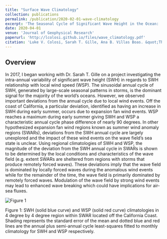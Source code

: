```yaml
---
title: "Surface Wave Climatology"
collection: publications
permalink: /publication/2020-02-01-wave-climatology
excerpt: 'The Seasonal Cycle of Significant Wave Height in the Ocean:  Local vs Remote Forcing'
date: 2020-04-01
venue: 'Journal of Geophysical Research'
paperurl: 'http://lcolosi.github.io/files/wave_climatology.pdf'
citation: 'Luke V. Colosi, Sarah T. Gille, Ana B. Villas Boas. &quot;The Seasonal Cycle of Significant Wave Height in the Ocean:  Local vs Remote Forcing.&quot; <i>Journal of Geophysical Research</i>, in preparation.'
---
```

## Overview

In 2017, I began working with Dr. Sarah T. Gille on a project investigating the intra-annual variability of significant wave height (SWH) in regards to SWH relationship with local wind speed (WSP). The sinusoidal annual cycle of SWH, generated by large-scale seasonal patterns in storms, is the dominant signal for the majority of the world’s oceans. However, we observed important deviations from the annual cycle due to local wind events. Off the coast of California, a particular deviation, identified as having an increase in SWH during early summer, occurs due to expansion fan wind events. WSP reaches a maximum during early summer giving SWH and WSP a characteristic annual cycle phase difference of nearly 90 degrees. In other hypothesized expansion fan wind  regions known as summer wind anomaly regions (SWARs), deviations from the SWH annual cycle are largely unexplored and the impact of these wind events on the wave field’s sea state is unclear. Using regional climatologies of SWH and WSP, the magnitude of the deviation from the SWH annual cycle in SWARs is shown to be determined by the local conditions and characteristics of the wave field (e.g. extent SWARs are sheltered from regions with storms that produce remotely forced waves). These deviations imply that the wave field is dominated by locally forced waves during the anomalous wind events while for the remainder of the time, the wave field is primarily dominated by remotely forced waves. Modulation of the wave field by strong wind events may lead to enhanced wave breaking which could have implications for air-sea fluxes.

![Figure 1](https://lcolosi.github.io/files/swh_wsp_climatology.png "Figure 1: SWH (solid blue curve) and WSP (solid red curve) climatologies in a 4 degree by 4 degree region  within SWAR located off the California Coast.")

Figure 1: SWH (solid blue curve) and WSP (solid red curve) climatologies in 4 degree by 4 degree region within SWAR located off the California Coast. Shading represents the standard error of the mean and dotted blue and red lines are the annual plus semi-annual cycle least-squares fitted to monthly climatology for SWH and WSP respectively.

